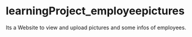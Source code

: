 # learningProject_employeepictures
Its a Website to view and upload pictures and some infos of employees.
